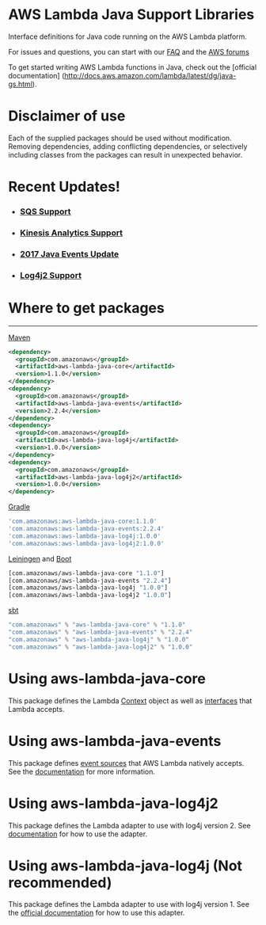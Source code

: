 # AWS Lambda Java Support Libraries
Interface definitions for Java code running on the AWS Lambda platform.

For issues and questions, you can start with our [FAQ](https://aws.amazon.com/lambda/faqs/) and the [AWS forums](https://forums.aws.amazon.com/forum.jspa?forumID=186)

To get started writing AWS Lambda functions in Java, check out the [official documentation] (http://docs.aws.amazon.com/lambda/latest/dg/java-gs.html).

# Disclaimer of use

Each of the supplied packages should be used without modification. Removing
dependencies, adding conflicting dependencies, or selectively including classes
from the packages can result in unexpected behavior.

# Recent Updates!

* ### [SQS Support](https://github.com/aws/aws-lambda-java-libs/commit/9a74fdc9d92b5d7f73ae05660090e65cbd098360)
* ### [Kinesis Analytics Support](https://github.com/aws/aws-lambda-java-libs/commit/943352c7f0256afe82773e664e887e1593303508)
* ### [2017 Java Events Update](https://github.com/aws/aws-lambda-java-libs/tree/master/aws-lambda-java-events)
* ### [Log4j2 Support](https://github.com/aws/aws-lambda-java-libs/tree/master/aws-lambda-java-log4j2)

# Where to get packages
___

[Maven](https://maven.apache.org)

```xml
<dependency>
  <groupId>com.amazonaws</groupId>
  <artifactId>aws-lambda-java-core</artifactId>
  <version>1.1.0</version>
</dependency>
<dependency>
  <groupId>com.amazonaws</groupId>
  <artifactId>aws-lambda-java-events</artifactId>
  <version>2.2.4</version>
</dependency>
<dependency>
  <groupId>com.amazonaws</groupId>
  <artifactId>aws-lambda-java-log4j</artifactId>
  <version>1.0.0</version>
</dependency>
<dependency>
  <groupId>com.amazonaws</groupId>
  <artifactId>aws-lambda-java-log4j2</artifactId>
  <version>1.0.0</version>
</dependency>
```

[Gradle](https://gradle.org)

```groovy
'com.amazonaws:aws-lambda-java-core:1.1.0'
'com.amazonaws:aws-lambda-java-events:2.2.4'
'com.amazonaws:aws-lambda-java-log4j:1.0.0'
'com.amazonaws:aws-lambda-java-log4j2:1.0.0'
```

[Leiningen](http://leiningen.org) and [Boot](http://boot-clj.com)

```clojure
[com.amazonaws/aws-lambda-java-core "1.1.0"]
[com.amazonaws/aws-lambda-java-events "2.2.4"]
[com.amazonaws/aws-lambda-java-log4j "1.0.0"]
[com.amazonaws/aws-lambda-java-log4j2 "1.0.0"]
```

[sbt](http://www.scala-sbt.org)

```scala
"com.amazonaws" % "aws-lambda-java-core" % "1.1.0"
"com.amazonaws" % "aws-lambda-java-events" % "2.2.4"
"com.amazonaws" % "aws-lambda-java-log4j" % "1.0.0"
"com.amazonaws" % "aws-lambda-java-log4j2" % "1.0.0"
```

# Using aws-lambda-java-core

This package defines the Lambda [Context](http://docs.aws.amazon.com/lambda/latest/dg/java-context-object.html)
object as well as [interfaces](http://docs.aws.amazon.com/lambda/latest/dg/java-handler-using-predefined-interfaces.html) that Lambda accepts.

# Using aws-lambda-java-events

This package defines [event sources](http://docs.aws.amazon.com/lambda/latest/dg/intro-invocation-modes.html) that AWS Lambda natively accepts. See the [documentation](https://github.com/aws/aws-lambda-java-libs/tree/master/aws-lambda-java-events) for more information.

# Using aws-lambda-java-log4j2

This package defines the Lambda adapter to use with log4j version 2. See
[documentation](https://github.com/aws/aws-lambda-java-libs/tree/master/aws-lambda-java-log4j2) for how to use the adapter.

# Using aws-lambda-java-log4j (Not recommended)

This package defines the Lambda adapter to use with log4j version 1. See
the [official documentation](http://docs.aws.amazon.com/lambda/latest/dg/java-logging.html#java-wt-logging-using-log4j) for how to use this adapter.

